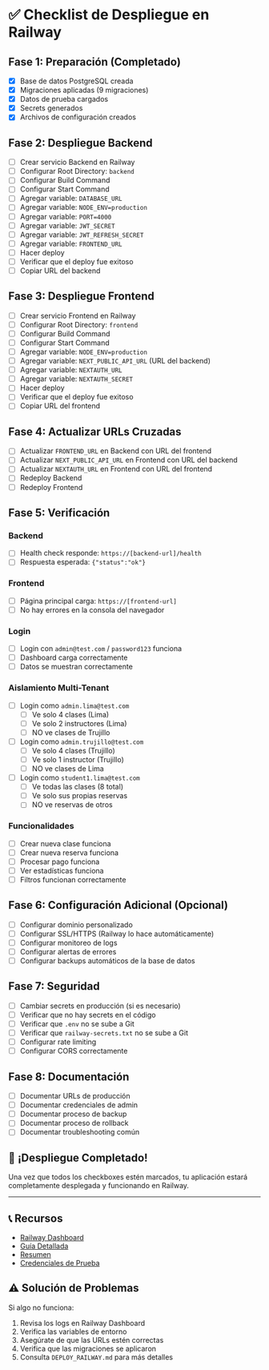 # ✅ Checklist de Despliegue en Railway

## Fase 1: Preparación (Completado)

- [x] Base de datos PostgreSQL creada
- [x] Migraciones aplicadas (9 migraciones)
- [x] Datos de prueba cargados
- [x] Secrets generados
- [x] Archivos de configuración creados

## Fase 2: Despliegue Backend

- [ ] Crear servicio Backend en Railway
- [ ] Configurar Root Directory: `backend`
- [ ] Configurar Build Command
- [ ] Configurar Start Command
- [ ] Agregar variable: `DATABASE_URL`
- [ ] Agregar variable: `NODE_ENV=production`
- [ ] Agregar variable: `PORT=4000`
- [ ] Agregar variable: `JWT_SECRET`
- [ ] Agregar variable: `JWT_REFRESH_SECRET`
- [ ] Agregar variable: `FRONTEND_URL`
- [ ] Hacer deploy
- [ ] Verificar que el deploy fue exitoso
- [ ] Copiar URL del backend

## Fase 3: Despliegue Frontend

- [ ] Crear servicio Frontend en Railway
- [ ] Configurar Root Directory: `frontend`
- [ ] Configurar Build Command
- [ ] Configurar Start Command
- [ ] Agregar variable: `NODE_ENV=production`
- [ ] Agregar variable: `NEXT_PUBLIC_API_URL` (URL del backend)
- [ ] Agregar variable: `NEXTAUTH_URL`
- [ ] Agregar variable: `NEXTAUTH_SECRET`
- [ ] Hacer deploy
- [ ] Verificar que el deploy fue exitoso
- [ ] Copiar URL del frontend

## Fase 4: Actualizar URLs Cruzadas

- [ ] Actualizar `FRONTEND_URL` en Backend con URL del frontend
- [ ] Actualizar `NEXT_PUBLIC_API_URL` en Frontend con URL del backend
- [ ] Actualizar `NEXTAUTH_URL` en Frontend con URL del frontend
- [ ] Redeploy Backend
- [ ] Redeploy Frontend

## Fase 5: Verificación

### Backend
- [ ] Health check responde: `https://[backend-url]/health`
- [ ] Respuesta esperada: `{"status":"ok"}`

### Frontend
- [ ] Página principal carga: `https://[frontend-url]`
- [ ] No hay errores en la consola del navegador

### Login
- [ ] Login con `admin@test.com` / `password123` funciona
- [ ] Dashboard carga correctamente
- [ ] Datos se muestran correctamente

### Aislamiento Multi-Tenant
- [ ] Login como `admin.lima@test.com`
  - [ ] Ve solo 4 clases (Lima)
  - [ ] Ve solo 2 instructores (Lima)
  - [ ] NO ve clases de Trujillo
  
- [ ] Login como `admin.trujillo@test.com`
  - [ ] Ve solo 4 clases (Trujillo)
  - [ ] Ve solo 1 instructor (Trujillo)
  - [ ] NO ve clases de Lima

- [ ] Login como `student1.lima@test.com`
  - [ ] Ve todas las clases (8 total)
  - [ ] Ve solo sus propias reservas
  - [ ] NO ve reservas de otros

### Funcionalidades
- [ ] Crear nueva clase funciona
- [ ] Crear nueva reserva funciona
- [ ] Procesar pago funciona
- [ ] Ver estadísticas funciona
- [ ] Filtros funcionan correctamente

## Fase 6: Configuración Adicional (Opcional)

- [ ] Configurar dominio personalizado
- [ ] Configurar SSL/HTTPS (Railway lo hace automáticamente)
- [ ] Configurar monitoreo de logs
- [ ] Configurar alertas de errores
- [ ] Configurar backups automáticos de la base de datos

## Fase 7: Seguridad

- [ ] Cambiar secrets en producción (si es necesario)
- [ ] Verificar que no hay secrets en el código
- [ ] Verificar que `.env` no se sube a Git
- [ ] Verificar que `railway-secrets.txt` no se sube a Git
- [ ] Configurar rate limiting
- [ ] Configurar CORS correctamente

## Fase 8: Documentación

- [ ] Documentar URLs de producción
- [ ] Documentar credenciales de admin
- [ ] Documentar proceso de backup
- [ ] Documentar proceso de rollback
- [ ] Documentar troubleshooting común

## 🎉 ¡Despliegue Completado!

Una vez que todos los checkboxes estén marcados, tu aplicación estará completamente desplegada y funcionando en Railway.

---

## 📞 Recursos

- [Railway Dashboard](https://railway.app/dashboard)
- [Guía Detallada](DEPLOY_RAILWAY.md)
- [Resumen](RESUMEN_RAILWAY.md)
- [Credenciales de Prueba](CREDENCIALES_SEED.md)

## ⚠️ Solución de Problemas

Si algo no funciona:
1. Revisa los logs en Railway Dashboard
2. Verifica las variables de entorno
3. Asegúrate de que las URLs estén correctas
4. Verifica que las migraciones se aplicaron
5. Consulta `DEPLOY_RAILWAY.md` para más detalles
